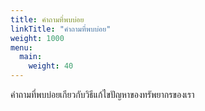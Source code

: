 ```yaml
---
title: คำถามที่พบบ่อย
linkTitle: "คำถามที่พบบ่อย"
weight: 1000
menu:
  main:
    weight: 40
---
```


คำถามที่พบบ่อยเกียวกับวิธีแก้ไขปัญหาของทรัพยากรของเรา
